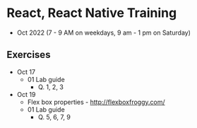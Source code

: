 # React, React Native Training
- Oct 2022 (7 - 9 AM on weekdays, 9 am - 1 pm on Saturday)

## Exercises
- Oct 17
    - 01 Lab guide
        - Q. 1, 2, 3
- Oct 19
    - Flex box properties - http://flexboxfroggy.com/
    - 01 Lab guide
        - Q. 5, 6, 7, 9